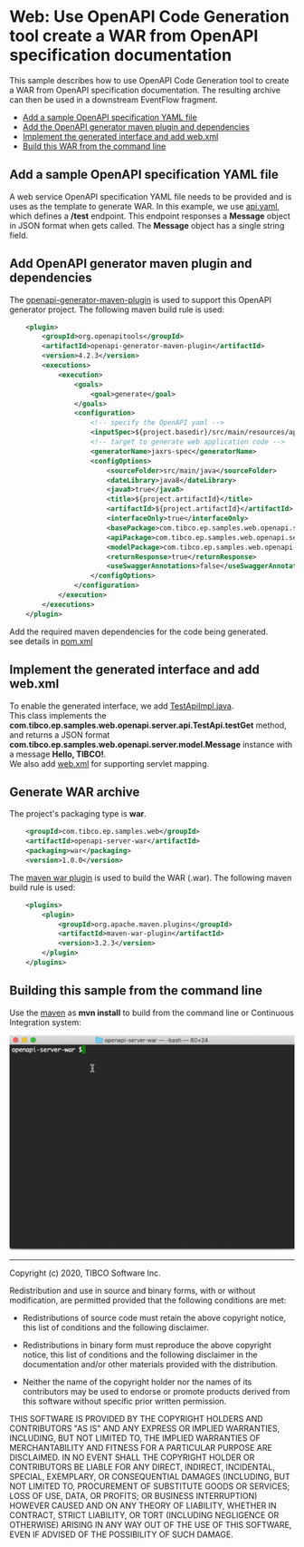 # Web: Use OpenAPI Code Generation tool create a WAR from OpenAPI specification documentation

This sample describes how to use OpenAPI Code Generation tool to create a WAR from OpenAPI specification documentation. 
The resulting archive can then be used in a downstream EventFlow fragment.

* [Add a sample OpenAPI specification YAML file](#add-openapi-specification)
* [Add the OpenAPI generator maven plugin and dependencies](#add-maven-plugin-and-dependecies)
* [Implement the generated interface and add web.xml](#implement-interface-and-add-web.xml)
* [Build this WAR from the command line](#build-this-war-from-the-command-line)

<a name="add-openapi-specification"></a>

## Add a sample OpenAPI specification YAML file 

A web service OpenAPI specification YAML file needs to be provided and is uses as the template to
generate WAR. In this example, we use [api.yaml](../../main/resources/apidoc/api.yaml), which 
defines a **/test** endpoint. This endpoint responses a **Message** object in JSON format when gets called. 
The **Message** object has a single string field.


<a name="add-maven-plugin-and-dependecies"></a>

## Add OpenAPI generator maven plugin and dependencies

The [openapi-generator-maven-plugin](https://mvnrepository.com/artifact/org.openapitools/openapi-generator-maven-plugin) 
is used to support this OpenAPI generator project. The following maven build rule is used:
```xml
    <plugin>
        <groupId>org.openapitools</groupId>
        <artifactId>openapi-generator-maven-plugin</artifactId>
        <version>4.2.3</version>
        <executions>
            <execution>
                <goals>
                    <goal>generate</goal>
                </goals>
                <configuration>
                    <!-- specify the OpenAPI yaml -->
                    <inputSpec>${project.basedir}/src/main/resources/apidoc/api.yaml</inputSpec>
                    <!-- target to generate web application code -->                    
                    <generatorName>jaxrs-spec</generatorName>
                    <configOptions>
                        <sourceFolder>src/main/java</sourceFolder>
                        <dateLibrary>java8</dateLibrary>
                        <java8>true</java8>
                        <title>${project.artifactId}</title>
                        <artifactId>${project.artifactId}</artifactId>
                        <interfaceOnly>true</interfaceOnly>
                        <basePackage>com.tibco.ep.samples.web.openapi.server</basePackage>
                        <apiPackage>com.tibco.ep.samples.web.openapi.server.api</apiPackage>
                        <modelPackage>com.tibco.ep.samples.web.openapi.server.model</modelPackage>
                        <returnResponse>true</returnResponse>
                        <useSwaggerAnnotations>false</useSwaggerAnnotations>
                    </configOptions>
                </configuration>
            </execution>
        </executions>
    </plugin>
```

Add the required maven dependencies for the code being generated.  
see details in [pom.xml](../../../pom.xml)


<a name="implement-interface-and-add-web.xml"></a>

## Implement the generated interface and add web.xml

To enable the generated interface, we add [TestApiImpl.java](../../main/java/com/tibco/ep/samples/web/openapi/server/apiimpi/TestApiImpl.java).  
This class implements the **com.tibco.ep.samples.web.openapi.server.api.TestApi.testGet** method, and returns 
a JSON format **com.tibco.ep.samples.web.openapi.server.model.Message** instance with a message **Hello, TIBCO!**.     
We also add [web.xml](../../main/webapp/WEB-INF/web.xml) for supporting servlet mapping. 


<a name="generate-war-archive"></a>

## Generate WAR archive

The project's packaging type is **war**.
```xml
    <groupId>com.tibco.ep.samples.web</groupId>
    <artifactId>openapi-server-war</artifactId>
    <packaging>war</packaging>
    <version>1.0.0</version>

```
The [maven war plugin](https://maven.apache.org/plugins/maven-war-plugin/) is used to build the WAR (.war).  The following maven build rule is used:

```xml
    <plugins>
        <plugin>
            <groupId>org.apache.maven.plugins</groupId>
            <artifactId>maven-war-plugin</artifactId>
            <version>3.2.3</version>
        </plugin>
    </plugins>
```

<a name="build-this-war-from-the-command-line"></a>

## Building this sample from the command line

Use the [maven](https://maven.apache.org) as **mvn install** to build from the command line or Continuous Integration system:

![maven](images/maven.gif)

---
Copyright (c) 2020, TIBCO Software Inc.

Redistribution and use in source and binary forms, with or without
modification, are permitted provided that the following conditions are met:

* Redistributions of source code must retain the above copyright notice, this
  list of conditions and the following disclaimer.

* Redistributions in binary form must reproduce the above copyright notice,
  this list of conditions and the following disclaimer in the documentation
  and/or other materials provided with the distribution.

* Neither the name of the copyright holder nor the names of its
  contributors may be used to endorse or promote products derived from
  this software without specific prior written permission.

THIS SOFTWARE IS PROVIDED BY THE COPYRIGHT HOLDERS AND CONTRIBUTORS "AS IS"
AND ANY EXPRESS OR IMPLIED WARRANTIES, INCLUDING, BUT NOT LIMITED TO, THE
IMPLIED WARRANTIES OF MERCHANTABILITY AND FITNESS FOR A PARTICULAR PURPOSE ARE
DISCLAIMED. IN NO EVENT SHALL THE COPYRIGHT HOLDER OR CONTRIBUTORS BE LIABLE
FOR ANY DIRECT, INDIRECT, INCIDENTAL, SPECIAL, EXEMPLARY, OR CONSEQUENTIAL
DAMAGES (INCLUDING, BUT NOT LIMITED TO, PROCUREMENT OF SUBSTITUTE GOODS OR
SERVICES; LOSS OF USE, DATA, OR PROFITS; OR BUSINESS INTERRUPTION) HOWEVER
CAUSED AND ON ANY THEORY OF LIABILITY, WHETHER IN CONTRACT, STRICT LIABILITY,
OR TORT (INCLUDING NEGLIGENCE OR OTHERWISE) ARISING IN ANY WAY OUT OF THE USE
OF THIS SOFTWARE, EVEN IF ADVISED OF THE POSSIBILITY OF SUCH DAMAGE.
